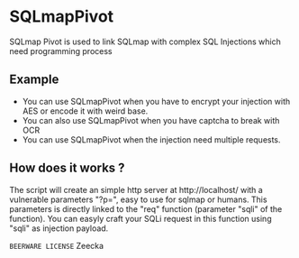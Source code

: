 # SQLmapPivot
SQLmap Pivot is used to link SQLmap with complex SQL Injections which need programming process

## Example
- You can use SQLmapPivot when you have to encrypt your injection with AES or encode it with weird base.
- You can also use SQLmapPivot when you have captcha to break with OCR
- You can use SQLmapPivot when the injection need multiple requests.

## How does it works ?
The script will create an simple http server at http://localhost/ with a vulnerable parameters "?p=", easy to use for sqlmap or humans.
This parameters is directly linked to the "req" function (parameter "sqli" of the function).
You can easyly craft your SQLi request in this function using "sqli" as injection payload.

`BEERWARE LICENSE`
Zeecka
